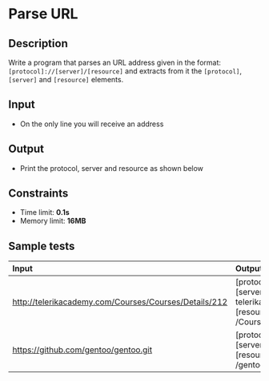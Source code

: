 # Parse URL

## Description
Write a program that parses an URL address given in the format: `[protocol]://[server]/[resource]` and extracts from it the `[protocol]`, `[server]` and `[resource]` elements.

## Input
- On the only line you will receive an address

## Output
- Print the protocol, server and resource as shown below

## Constraints
- Time limit: **0.1s**
- Memory limit: **16MB**

## Sample tests

| Input | Output |
|:------|:-------|
| http://telerikacademy.com/Courses/Courses/Details/212 | [protocol] = http<br>[server] = telerikacademy.com<br>[resource] = /Courses/Courses/Details/212 |
| https://github.com/gentoo/gentoo.git | [protocol] = https<br>[server] = github.com<br>[resource] = /gentoo/gentoo.git |
